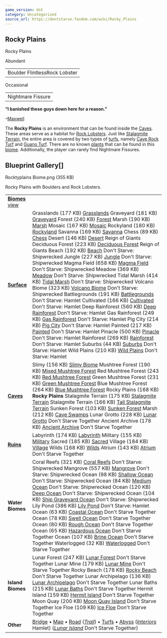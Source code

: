 ```yaml
---
game_version: dst
category: Uncategorized
source_url: https://dontstarve.fandom.com/wiki/Rocky_Plains
---
```


## Rocky Plains

Rocky Plains

Abundant

|  |
| --- |
| Boulder FlintlessRock Lobster |

Occasional

|  |
| --- |
| Nightmare Fissure |

**“**I banished these guys down here for a reason.**”**

–[Maxwell](/wiki/Maxwell "Maxwell")

The **Rocky Plains** is an environment that can be found inside the [Caves](/wiki/Caves "Caves"). These areas serve as a habitat for [Rock Lobsters](/wiki/Rock_Lobsters "Rock Lobsters"). Just like [Stalagmite Terrain](/wiki/Stalagmite_Terrain "Stalagmite Terrain"), the entire area is covered by two types of [turfs](/wiki/Turfs "Turfs"), namely [Cave Rock Turf](/wiki/Cave_Rock_Turf "Cave Rock Turf") and [Guano Turf](/wiki/Guano_Turf "Guano Turf"). There are no known [plants](/wiki/Plants "Plants") that can be found in this [biome](/wiki/Biome "Biome"). Additionally, the player can rarely find Nightmare Fissures.

## Blueprint Gallery[]

Rocktyplains Biome.png (355 KB)

Rocky Plains with Boulders and Rock Lobsters.

|  |  |
| --- | --- |
| **[Biomes](/wiki/Biome "Biome")** [view](/wiki/Template:Biomes "Template:Biomes") | |
| **[Surface](/wiki/Surface_World "Surface World")** | Grasslands (177 KB)  [Grasslands](/wiki/Grasslands "Grasslands")  Graveyard (181 KB)  [Graveyard](/wiki/Graveyard "Graveyard")  Forest (240 KB)  [Forest](/wiki/Forest "Forest")  Marsh (190 KB)  [Marsh](/wiki/Marsh "Marsh")  Mosaic (167 KB)  [Mosaic](/wiki/Mosaic "Mosaic")  Rockyland (180 KB)  [Rockyland](/wiki/Rockyland "Rockyland")  Savanna (169 KB)  [Savanna](/wiki/Savanna "Savanna")  Chess (89 KB)  [Chess](/wiki/Chess "Chess")  Desert (146 KB)  [Desert](/wiki/Desert "Desert") Reign of Giants  Deciduous Forest (223 KB)  [Deciduous Forest](/wiki/Deciduous_Forest "Deciduous Forest") Reign of Giants  Beach (192 KB)  [Beach](/wiki/Beach "Beach") Don't Starve: Shipwrecked  Jungle (227 KB)  [Jungle](/wiki/Jungle "Jungle") Don't Starve: Shipwrecked  Magma Field (658 KB)  [Magma Field](/wiki/Magma_Field "Magma Field") Don't Starve: Shipwrecked  Meadow (369 KB)  [Meadow](/wiki/Meadow "Meadow") Don't Starve: Shipwrecked  Tidal Marsh (414 KB)  [Tidal Marsh](/wiki/Tidal_Marsh "Tidal Marsh") Don't Starve: Shipwrecked  Volcano Biome (323 KB)  [Volcano Biome](/wiki/Volcano_Biome "Volcano Biome") Don't Starve: Shipwrecked  Battlegrounds (191 KB)  [Battlegrounds](/wiki/Battlegrounds "Battlegrounds") Don't Starve: Hamlet  Cultivated (166 KB)  [Cultivated](/wiki/Cultivated "Cultivated") Don't Starve: Hamlet  Deep Rainforest (560 KB)  [Deep Rainforest](/wiki/Deep_Rainforest "Deep Rainforest") Don't Starve: Hamlet  Gas Rainforest (249 KB)  [Gas Rainforest](/wiki/Gas_Rainforest "Gas Rainforest") Don't Starve: Hamlet  Pig City (214 KB)  [Pig City](/wiki/Pig_City "Pig City") Don't Starve: Hamlet  Painted (217 KB)  [Painted](/wiki/Painted "Painted") Don't Starve: Hamlet  Pinacle (500 KB)  [Pinacle](/wiki/Pinacle "Pinacle") Don't Starve: Hamlet  Rainforest (269 KB)  [Rainforest](/wiki/Rainforest "Rainforest") Don't Starve: Hamlet  Suburbs (44 KB)  [Suburbs](/wiki/Suburbs "Suburbs") Don't Starve: Hamlet  Wild Plains (210 KB)  [Wild Plains](/wiki/Wild_Plains "Wild Plains") Don't Starve: Hamlet |
| **[Caves](/wiki/Caves "Caves")** | Slimy (156 KB)  [Slimy Biome](/wiki/Slimy_Biome "Slimy Biome")  Mushtree Forest (190 KB)  [Mixed Mushtree Forest](/wiki/Mushtree_Forest "Mushtree Forest")  Red Mushtree Forest (243 KB)  [Red Mushtree Forest](/wiki/Mushtree_Forest "Mushtree Forest")  Green Mushtree Forest (231 KB)  [Green Mushtree Forest](/wiki/Mushtree_Forest "Mushtree Forest")  Blue Mushtree Forest (264 KB)  [Blue Mushtree Forest](/wiki/Mushtree_Forest "Mushtree Forest")  Rocky Plains (168 KB)  **Rocky Plains**  Stalagmite Terrain (175 KB)  [Stalagmite Terrain](/wiki/Stalagmite_Terrain#Normal "Stalagmite Terrain")  Stalagmite Terrain (166 KB)  [Tall Stalagmite Terrain](/wiki/Stalagmite_Terrain#Tall "Stalagmite Terrain")  Sunken Forest (103 KB)  [Sunken Forest](/wiki/Sunken_Forest "Sunken Forest")  Marsh (212 KB)  [Cave Swamps](/wiki/Marsh#Cave_Swamps "Marsh")  Lunar Grotto (228 KB)  [Lunar Grotto](/wiki/Lunar_Grotto "Lunar Grotto") Don't Starve Together  Ancient Archive (178 KB)  [Ancient Archive](/wiki/Ancient_Archive "Ancient Archive") Don't Starve Together |
| **[Ruins](/wiki/Ruins "Ruins")** | Labyrinth (174 KB)  [Labyrinth](/wiki/Labyrinth "Labyrinth")  Military (155 KB)  [Military](/wiki/Military "Military")  Sacred (185 KB)  [Sacred](/wiki/Sacred "Sacred")  Village (184 KB)  [Village](/wiki/Village "Village")  Wilds (168 KB)  [Wilds](/wiki/Wilds "Wilds")  Atrium (143 KB)  [Atrium](/wiki/Atrium "Atrium") Don't Starve Together |
| **Water Biomes** | Coral Reefs (321 KB)  [Coral Reefs](/wiki/Coral_Reefs "Coral Reefs") Don't Starve: Shipwrecked  Mangrove (557 KB)  [Mangrove](/wiki/Mangrove "Mangrove") Don't Starve: Shipwrecked  Ocean (98 KB)  [Shallow Ocean](/wiki/Ocean#Shallow "Ocean") Don't Starve: Shipwrecked  Ocean (84 KB)  [Medium Ocean](/wiki/Ocean#Medium "Ocean") Don't Starve: Shipwrecked  Ocean (120 KB)  [Deep Ocean](/wiki/Ocean#Deep "Ocean") Don't Starve: Shipwrecked  Ocean (104 KB)  [Ship Graveyard Ocean](/wiki/Ocean#Ship_Graveyard "Ocean") Don't Starve: Shipwrecked  Lily Pond (386 KB)  [Lily Pond](/wiki/Lily_Pond "Lily Pond") Don't Starve: Hamlet  Ocean (63 KB)  [Coastal Ocean](/wiki/Ocean#Coastal "Ocean") Don't Starve Together  Ocean (78 KB)  [Swell Ocean](/wiki/Ocean#Swell "Ocean") Don't Starve Together  Ocean (80 KB)  [Rough Ocean](/wiki/Ocean#Rough "Ocean") Don't Starve Together  Ocean (65 KB)  [Hazardous Ocean](/wiki/Ocean#Hazardous "Ocean") Don't Starve Together  Ocean (107 KB)  [Brine Ocean](/wiki/Ocean#Brine "Ocean") Don't Starve Together  Waterlogged (32 KB)  [Waterlogged](/wiki/Waterlogged "Waterlogged") Don't Starve Together |
| **Island Biomes** | Lunar Forest (247 KB)  [Lunar Forest](/wiki/Lunar_Forest "Lunar Forest") Don't Starve Together  Lunar Mine (179 KB)  [Lunar Mine](/wiki/Lunar_Mine "Lunar Mine") Don't Starve Together  Rocky Beach (178 KB)  [Rocky Beach](/wiki/Rocky_Beach "Rocky Beach") Don't Starve Together  Lunar Archipelago (136 KB)  [Lunar Archipelago](/wiki/Lunar_Archipelago "Lunar Archipelago") Don't Starve Together  Lunar Baths (215 KB)  [Lunar Baths](/wiki/Lunar_Baths "Lunar Baths") Don't Starve Together  Hermit Island (159 KB)  [Hermit Island](/wiki/Hermit_Island "Hermit Island") Don't Starve Together  Moon Quay (200 KB)  [Moon Quay Island](/wiki/Moon_Quay_Island "Moon Quay Island") Don't Starve Together  Ice Floe (109 KB)  [Ice Floe](/wiki/Ice_Floe "Ice Floe") Don't Starve Together |
| **Other** | [Bridge](/wiki/Bridge "Bridge") • [Map](/wiki/Map "Map") • [Road](/wiki/Road "Road") (*[Trail](/wiki/Trail "Trail")*) • [Turfs](/wiki/Turfs "Turfs") • [Abyss](/wiki/Abyss "Abyss")  (*[Interiors](/wiki/Category:Interiors "Category:Interiors")* Hamlet) (*[Lunar Island](/wiki/Lunar_Island "Lunar Island")* Don't Starve Together) |